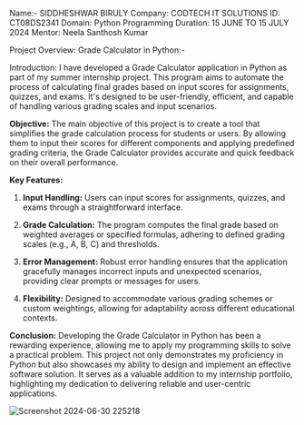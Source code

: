 Name:- SIDDHESHWAR  BIRULY
Company: CODTECH IT SOLUTIONS
ID: CT08DS2341
Domain: Python Programming
Duration: 15 JUNE TO 15 JULY 2024
Mentor: Neela Santhosh Kumar

Project Overview: Grade Calculator in Python:-

Introduction:
I have developed a Grade Calculator application in Python as part of my summer internship project. This program aims to automate the process of calculating final grades based on input scores for assignments, quizzes, and exams. It's designed to be user-friendly, efficient, and capable of handling various grading scales and input scenarios.

**Objective:**
The main objective of this project is to create a tool that simplifies the grade calculation process for students or users. By allowing them to input their scores for different components and applying predefined grading criteria, the Grade Calculator provides accurate and quick feedback on their overall performance.

**Key Features:**
1. **Input Handling:** Users can input scores for assignments, quizzes, and exams through a straightforward interface.
   
2. **Grade Calculation:** The program computes the final grade based on weighted averages or specified formulas, adhering to defined grading scales (e.g., A, B, C) and thresholds.

3. **Error Management:** Robust error handling ensures that the application gracefully manages incorrect inputs and unexpected scenarios, providing clear prompts or messages for users.

4. **Flexibility:** Designed to accommodate various grading schemes or custom weightings, allowing for adaptability across different educational contexts.


**Conclusion:**
Developing the Grade Calculator in Python has been a rewarding experience, allowing me to apply my programming skills to solve a practical problem. This project not only demonstrates my proficiency in Python but also showcases my ability to design and implement an effective software solution. It serves as a valuable addition to my internship portfolio, highlighting my dedication to delivering reliable and user-centric applications.


 ![Screenshot 2024-06-30 225218](https://github.com/Siddhu570/CODETECH-Task1/assets/174267433/69b5ff27-dc93-4e16-bb65-138c826e5ab2)
